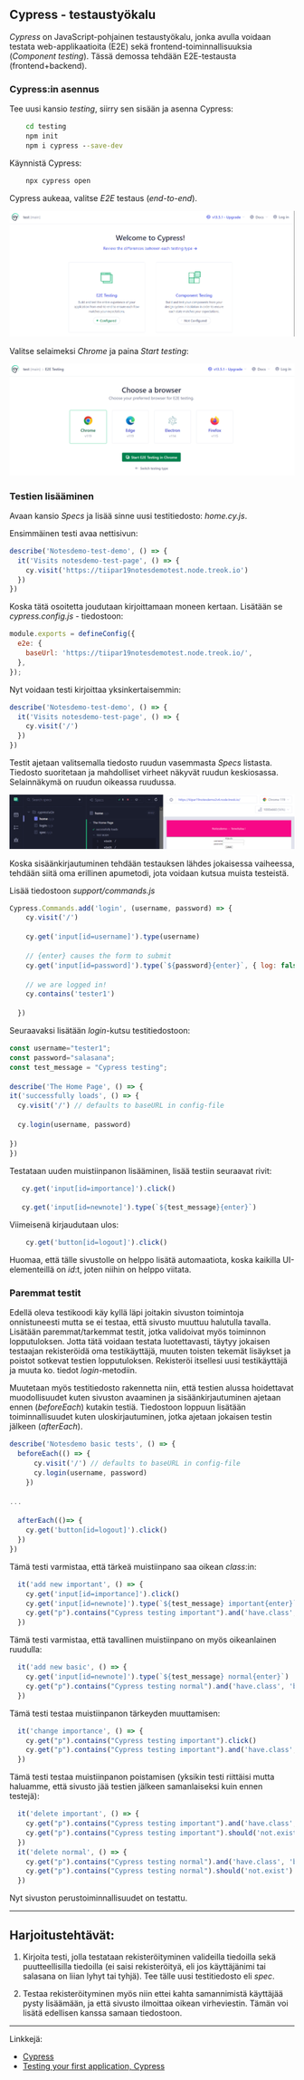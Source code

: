 ## Cypress - testaustyökalu

*Cypress* on JavaScript-pohjainen testaustyökalu, jonka avulla voidaan testata web-applikaatioita (E2E) sekä frontend-toiminnallisuuksia (*Component testing*). Tässä demossa tehdään E2E-testausta (frontend+backend). 

### Cypress:in asennus

Tee uusi kansio *testing*, siirry sen sisään ja asenna Cypress:

```cmd
    cd testing
    npm init
    npm i cypress --save-dev
```    

Käynnistä Cypress:

```cmd
    npx cypress open
```

Cypress aukeaa, valitse *E2E* testaus (*end-to-end*).

![Cypress start](img/cypress.png)

Valitse selaimeksi *Chrome* ja paina *Start testing*:

![Cypress selain](img/cypress_selain.png)

### Testien lisääminen

Avaan kansio *Specs* ja lisää sinne uusi testitiedosto: *home.cy.js*.

Ensimmäinen testi avaa nettisivun:

```js
describe('Notesdemo-test-demo', () => {
  it('Visits notesdemo-test-page', () => {
    cy.visit('https://tiipar19notesdemotest.node.treok.io')
  })
})
```

Koska tätä osoitetta joudutaan kirjoittamaan moneen kertaan. Lisätään se *cypress.config.js* - tiedostoon: 

```js
module.exports = defineConfig({
  e2e: {
    baseUrl: 'https://tiipar19notesdemotest.node.treok.io/',
  },
});
```

Nyt voidaan testi kirjoittaa yksinkertaisemmin:

```js
describe('Notesdemo-test-demo', () => {
  it('Visits notesdemo-test-page', () => {
    cy.visit('/')
  })
})
```

Testit ajetaan valitsemalla tiedosto ruudun vasemmasta *Specs* listasta. Tiedosto suoritetaan ja mahdolliset virheet näkyvät ruudun keskiosassa. Selainnäkymä on ruudun oikeassa ruudussa.

![cypress run test](img/cypress_run_test.png)

Koska sisäänkirjautuminen tehdään testauksen lähdes jokaisessa vaiheessa, tehdään siitä oma erillinen apumetodi, jota voidaan kutsua muista testeistä.

Lisää tiedostoon *support/commands.js* 

```js
Cypress.Commands.add('login', (username, password) => {
    cy.visit('/')
  
    cy.get('input[id=username]').type(username)
  
    // {enter} causes the form to submit
    cy.get('input[id=password]').type(`${password}{enter}`, { log: false })
  
    // we are logged in!
    cy.contains('tester1')

  })

  ```

  Seuraavaksi lisätään *login*-kutsu testitiedostoon:

  ```js
  const username="tester1";
  const password="salasana";
  const test_message = "Cypress testing";

  describe('The Home Page', () => {
  it('successfully loads', () => {
    cy.visit('/') // defaults to baseURL in config-file
    
    cy.login(username, password)

  })
})
  
```
Testataan uuden muistiinpanon lisääminen, lisää testiin seuraavat rivit:

```js
   cy.get('input[id=importance]').click()

   cy.get('input[id=newnote]').type(`${test_message}{enter}`)
```

Viimeisenä kirjaudutaan ulos:

```js
    cy.get('button[id=logout]').click()
```

Huomaa, että tälle sivustolle on helppo lisätä automaatiota, koska kaikilla UI-elementeillä on *id*:t, joten niihin on helppo viitata. 

### Paremmat testit

Edellä oleva testikoodi käy kyllä läpi joitakin sivuston toimintoja onnistuneesti mutta se ei testaa, että sivusto muuttuu halutulla tavalla. Lisätään paremmat/tarkemmat testit, jotka validoivat myös toiminnon lopputuloksen. Jotta tätä voidaan testata luotettavasti, täytyy jokaisen testaajan rekisteröidä oma testikäyttäjä, muuten toisten tekemät lisäykset ja poistot sotkevat testien lopputuloksen. Rekisteröi itsellesi uusi testikäyttäjä ja muuta ko. tiedot *login*-metodiin.

Muutetaan myös testitiedosto rakennetta niin, että testien alussa hoidettavat muodollisuudet kuten sivuston avaaminen ja sisäänkirjautuminen ajetaan ennen (*beforeEach*) kutakin testiä. Tiedostoon loppuun lisätään toiminnallisuudet kuten uloskirjautuminen, jotka ajetaan jokaisen testin jälkeen (*afterEach*). 

```js
describe('Notesdemo basic tests', () => {
  beforeEach(() => {
      cy.visit('/') // defaults to baseURL in config-file
      cy.login(username, password)
    })

...

  afterEach(()=> {
    cy.get('button[id=logout]').click()
  })
})
```

Tämä testi varmistaa, että tärkeä muistiinpano saa oikean *class*:in:

```js
  it('add new important', () => {
    cy.get('input[id=importance]').click()
    cy.get('input[id=newnote]').type(`${test_message} important{enter}`)
    cy.get("p").contains("Cypress testing important").and('have.class', 'important')
  })
```

Tämä testi varmistaa, että tavallinen muistiinpano on myös oikeanlainen ruudulla:

```js
  it('add new basic', () => {
    cy.get('input[id=newnote]').type(`${test_message} normal{enter}`)
    cy.get("p").contains("Cypress testing normal").and('have.class', 'basic')
  })
```

Tämä testi testaa muistiinpanon tärkeyden muuttamisen:

```js
  it('change importance', () => {
    cy.get("p").contains("Cypress testing important").click()
    cy.get("p").contains("Cypress testing important").and('have.class', 'basic')
  })
```

Tämä testi testaa muistiinpanon poistamisen (yksikin testi riittäisi mutta haluamme, että sivusto jää testien jälkeen samanlaiseksi kuin ennen testejä):

```js
  it('delete important', () => {
    cy.get("p").contains("Cypress testing important").and('have.class', 'basic').find('button').click()
    cy.get("p").contains("Cypress testing important").should('not.exist')
  })
  it('delete normal', () => {
    cy.get("p").contains("Cypress testing normal").and('have.class', 'basic').find('button').click()
    cy.get("p").contains("Cypress testing normal").should('not.exist')
  })
```

Nyt sivuston perustoiminnallisuudet on testattu. 

---

## Harjoitustehtävät:

1. Kirjoita testi, jolla testataan rekisteröityminen valideilla tiedoilla sekä puutteellisilla tiedoilla (ei saisi rekisteröityä, eli jos käyttäjänimi tai salasana on liian lyhyt tai tyhjä). Tee tälle uusi testitiedosto eli *spec*. 

2. Testaa rekisteröityminen myös niin ettei kahta samannimistä käyttäjää pysty lisäämään, ja että sivusto ilmoittaa oikean virheviestin. Tämän voi lisätä edellisen kanssa samaan tiedostoon.

---
Linkkejä:

- [Cypress](https://www.cypress.io/)
- [Testing your first application, Cypress](https://learn.cypress.io/testing-your-first-application)